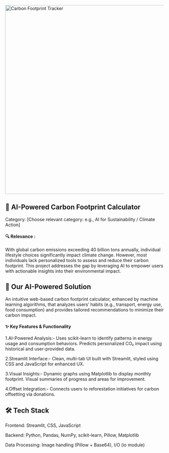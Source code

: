 
<a target="_blank" href="https://carbonfootprintcalculator.streamlit.app/"><img src="https://github.com/PataskarSharvari/CO2-Footprint-Tracker/assets/138111556/2de5d15a-6fd0-40a5-864e-dbf59a338f83" alt="Carbon Footprint Tracker" width="600"/>
</a>


## 🌿 AI-Powered Carbon Footprint Calculator
Category: [Choose relevant category: e.g., AI for Sustainability / Climate Action]

#### 🔍 Relevance :
With global carbon emissions exceeding 40 billion tons annually, individual lifestyle choices significantly impact climate change. However, most individuals lack personalized tools to assess and reduce their carbon footprint. This project addresses the gap by leveraging AI to empower users with actionable insights into their environmental impact.

## 🤖 Our AI-Powered Solution
An intuitive web-based carbon footprint calculator, enhanced by machine learning algorithms, that analyzes users’ habits (e.g., transport, energy use, food consumption) and provides tailored recommendations to minimize their carbon impact.

#### ✨ Key Features & Functionality

1.AI-Powered Analysis:-
Uses scikit-learn to identify patterns in energy usage and consumption behaviors.
Predicts personalized CO₂ impact using historical and user-provided data.

2.Streamlit Interface:-
Clean, multi-tab UI built with Streamlit, styled using CSS and JavaScript for enhanced UX.

3.Visual Insights:-
Dynamic graphs using Matplotlib to display monthly footprint.
Visual summaries of progress and areas for improvement.

4.Offset Integration:-
Connects users to reforestation initiatives for carbon offsetting via donations.

## 🛠️ Tech Stack
Frontend: Streamlit, CSS, JavaScript

Backend: Python, Pandas, NumPy, scikit-learn, Pillow, Matplotlib

Data Processing: Image handling (Pillow + Base64), I/O (io module) 


